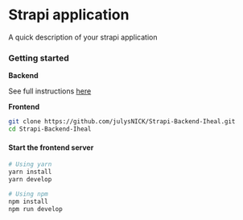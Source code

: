 # Strapi application

A quick description of your strapi application

### Getting started

**Backend**

See full instructions [here](https://github.com/strapi/strapi-starter-blog)

**Frontend**

```bash
git clone https://github.com/julysNICK/Strapi-Backend-Iheal.git
cd Strapi-Backend-Iheal
```

#### Start the frontend server

```bash
# Using yarn
yarn install
yarn develop

# Using npm
npm install
npm run develop
```

